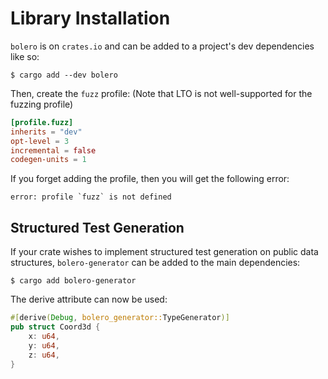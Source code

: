 # Library Installation

`bolero` is on `crates.io` and can be added to a project's dev dependencies like so:

```shell
$ cargo add --dev bolero
```

Then, create the `fuzz` profile: (Note that LTO is not well-supported for the fuzzing profile)
```toml
[profile.fuzz]
inherits = "dev"
opt-level = 3
incremental = false
codegen-units = 1
```

If you forget adding the profile, then you will get the following error:
```
error: profile `fuzz` is not defined
```

## Structured Test Generation

If your crate wishes to implement structured test generation on public data structures, `bolero-generator` can be added to the main dependencies:
```shell
$ cargo add bolero-generator
```

The derive attribute can now be used:

```rust
#[derive(Debug, bolero_generator::TypeGenerator)]
pub struct Coord3d {
    x: u64,
    y: u64,
    z: u64,
}
```
